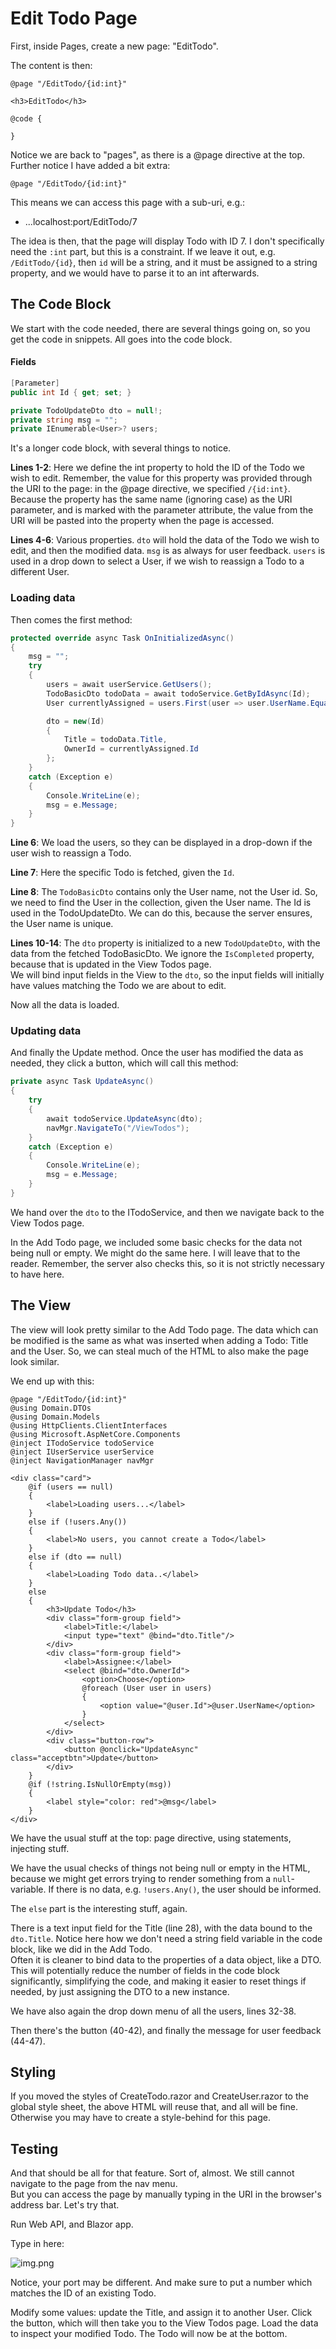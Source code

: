 # Edit Todo Page

First, inside Pages, create a new page: "EditTodo".

The content is then:

```razor
@page "/EditTodo/{id:int}"

<h3>EditTodo</h3>

@code {
    
}
```

Notice we are back to "pages", as there is a @page directive at the top. Further notice I have added a bit extra:

```razor
@page "/EditTodo/{id:int}"
```

This means we can access this page with a sub-uri, e.g.:
* ...localhost:port/EditTodo/7

The idea is then, that the page will display Todo with ID 7. 
I don't specifically need the `:int` part, but this is a constraint. 
If we leave it out, e.g. `/EditTodo/{id}`, then `id` will be a string, and it must be assigned to a string property, 
and we would have to parse it to an int afterwards.

## The Code Block
We start with the code needed, there are several things going on, so you get the code in snippets. All goes into the code block.

#### Fields
```csharp
[Parameter]
public int Id { get; set; }

private TodoUpdateDto dto = null!;
private string msg = "";
private IEnumerable<User>? users;
```

It's a longer code block, with several things to notice.

**Lines 1-2**: Here we define the int property to hold the ID of the Todo we wish to edit. Remember, the value for this property was provided through the URI to the page: in the @page directive, we specified `/{id:int}`. 
Because the property has the same name (ignoring case) as the URI parameter, and is marked with the parameter attribute, the value from the URI will be pasted into the property when the page is accessed.

**Lines 4-6**: Various properties. `dto` will hold the data of the Todo we wish to edit, and then the modified data. `msg` is as always for user feedback. `users` is used in a drop down to select a User, if we wish to reassign a Todo to a different User.


### Loading data
Then comes the first method:

```csharp
protected override async Task OnInitializedAsync()
{
    msg = "";
    try
    {
        users = await userService.GetUsers();
        TodoBasicDto todoData = await todoService.GetByIdAsync(Id);
        User currentlyAssigned = users.First(user => user.UserName.Equals(todoData.OwnerName));

        dto = new(Id)
        {
            Title = todoData.Title,
            OwnerId = currentlyAssigned.Id
        };
    }
    catch (Exception e)
    {
        Console.WriteLine(e);
        msg = e.Message;
    }
}
```

**Line 6**: We load the users, so they can be displayed in a drop-down if the user wish to reassign a Todo.

**Line 7**: Here the specific Todo is fetched, given the `Id`.

**Line 8**: The `TodoBasicDto` contains only the User name, not the User id. So, we need to find the User in the collection, given the User name. 
The Id is used in the TodoUpdateDto. We can do this, because the server ensures, the User name is unique.

**Lines 10-14**: The `dto` property is initialized to a new `TodoUpdateDto`, with the data from the fetched TodoBasicDto.
We ignore the `IsCompleted` property, because that is updated in the View Todos page.\
We will bind input fields in the View to the `dto`, so the input fields will initially have values matching the Todo we are about to edit.

Now all the data is loaded.

### Updating data
And finally the Update method. Once the user has modified the data as needed, they click a button, which will call this method:

```csharp
private async Task UpdateAsync()
{
    try
    {
        await todoService.UpdateAsync(dto);
        navMgr.NavigateTo("/ViewTodos");
    }
    catch (Exception e)
    {
        Console.WriteLine(e);
        msg = e.Message;
    }
}
```

We hand over the `dto` to the ITodoService, and then we navigate back to the View Todos page.

In the Add Todo page, we included some basic checks for the data not being null or empty. We might do the same here.
I will leave that to the reader. Remember, the server also checks this, so it is not strictly necessary to have here.

## The View
The view will look pretty similar to the Add Todo page. The data which can be modified is the same as what was inserted when adding a Todo: Title and the User. So, we can steal much of the HTML to also make the page look similar.

We end up with this:

```razor
@page "/EditTodo/{id:int}"
@using Domain.DTOs
@using Domain.Models
@using HttpClients.ClientInterfaces
@using Microsoft.AspNetCore.Components
@inject ITodoService todoService
@inject IUserService userService
@inject NavigationManager navMgr

<div class="card">
    @if (users == null)
    {
        <label>Loading users...</label>
    }
    else if (!users.Any())
    {
        <label>No users, you cannot create a Todo</label>
    }
    else if (dto == null)
    {
        <label>Loading Todo data..</label>
    }
    else
    {
        <h3>Update Todo</h3>
        <div class="form-group field">
            <label>Title:</label>
            <input type="text" @bind="dto.Title"/>
        </div>
        <div class="form-group field">
            <label>Assignee:</label>
            <select @bind="dto.OwnerId">
                <option>Choose</option>
                @foreach (User user in users)
                {
                    <option value="@user.Id">@user.UserName</option>
                }
            </select>
        </div>
        <div class="button-row">
            <button @onclick="UpdateAsync" class="acceptbtn">Update</button>
        </div>
    }
    @if (!string.IsNullOrEmpty(msg))
    {
        <label style="color: red">@msg</label>
    }
</div>
```

We have the usual stuff at the top: page directive, using statements, injecting stuff.

We have the usual checks of things not being null or empty in the HTML, 
because we might get errors trying to render something from a `null`-variable. 
If there is no data, e.g. `!users.Any()`, the user should be informed.

The `else` part is the interesting stuff, again.

There is a text input field for the Title (line 28), with the data bound to the `dto.Title`. 
Notice here how we don't need a string field variable in the code block, like we did in the Add Todo.\
Often it is cleaner to bind data to the properties of a data object, like a DTO. 
This will potentially reduce the number of fields in the code block significantly, 
simplifying the code, and making it easier to reset things if needed, by just assigning the DTO to a new instance.

We have also again the drop down menu of all the users, lines 32-38.

Then there's the button (40-42), and finally the message for user feedback (44-47).

## Styling
If you moved the styles of CreateTodo.razor and CreateUser.razor to the global style sheet, the above HTML will reuse that, and all will be fine. Otherwise you may have to create a style-behind for this page.

## Testing
And that should be all for that feature. Sort of, almost. We still cannot navigate to the page from the nav menu.\
But you can access the page by manually typing in the URI in the browser's address bar. Let's try that.

Run Web API, and Blazor app.

Type in here:

![img.png](Resources/ManualNavigation.png)

Notice, your port may be different. And make sure to put a number which matches the ID of an existing Todo.

Modify some values: update the Title, and assign it to another User. Click the button, which will then take you to the View Todos page. Load the data to inspect your modified Todo. 
The Todo will now be at the bottom.